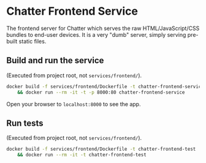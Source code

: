 # Chatter Frontend Service

The frontend server for Chatter which serves the raw HTML/JavaScript/CSS bundles to end-user
devices. It is a very "dumb" server, simply serving pre-built static files.

## Build and run the service

(Executed from project root, not `services/frontend/`).

```bash
docker build -f services/frontend/Dockerfile -t chatter-frontend-service . \
    && docker run --rm -it -t -p 8000:80 chatter-frontend-service
```

Open your browser to `localhost:8000` to see the app.

## Run tests

(Executed from project root, not `services/frontend/`).

```bash
docker build -f services/frontend/Dockerfile -t chatter-frontend-test . --target test \
    && docker run --rm -it -t chatter-frontend-test
```
